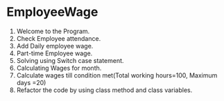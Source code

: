 # EmployeeWage
1) Welcome to the Program.
2) Check Employee attendance.
3) Add Daily employee wage.
4) Part-time Employee wage.
5) Solving using Switch case statement.
6) Calculating Wages for month.
7) Calculate wages till condition met(Total working hours=100, Maximum days =20)
8) Refactor the code by using class method and class variables.
